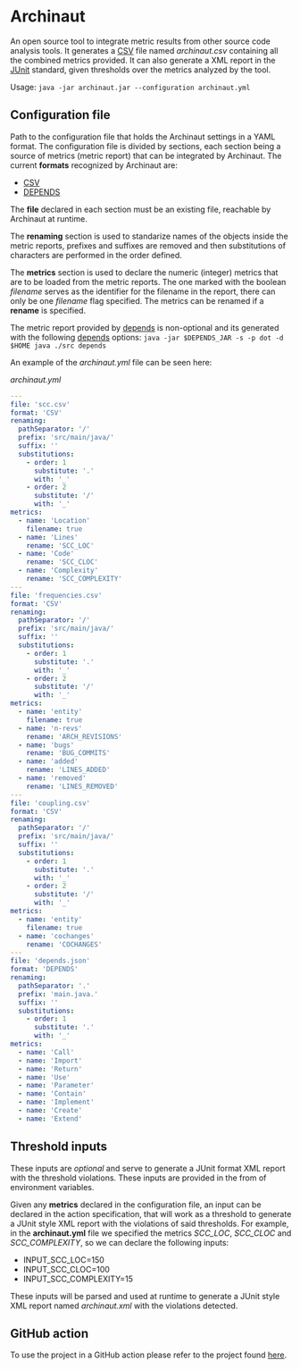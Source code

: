 # Archinaut
An open source tool to integrate metric results from other source code analysis tools. It generates a [CSV](https://en.wikipedia.org/wiki/Comma-separated_values) file named _archinaut.csv_ containing all the combined metrics provided.
It can also generate a XML report in the [JUnit](https://www.ibm.com/docs/en/z-open-unit-test/2.0.x?topic=SSZHNR_2.0.0/com.ibm.rsar.analysis.codereview.cobol.doc/topics/cac_useresults_junit.html) standard, given thresholds over the metrics analyzed by the tool.

Usage: `java -jar archinaut.jar --configuration archinaut.yml`

## Configuration file
Path to the configuration file that holds the Archinaut settings in a YAML format. The configuration file is divided by sections, each section being a source of metrics (metric report) that can be integrated by Archinaut. The current **formats** recognized by Archinaut are:

- [CSV](https://en.wikipedia.org/wiki/Comma-separated_values)
- [DEPENDS](https://github.com/multilang-depends/depends)

The **file** declared in each section must be an existing file, reachable by Archinaut at runtime.

The **renaming** section is used to standarize names of the objects inside the metric reports, prefixes and suffixes are removed and then substitutions of characters are performed in the order defined.

The **metrics** section is used to declare the numeric (integer) metrics that are to be loaded from the metric reports. The one marked with the boolean _filename_ serves as the identifier for the filename in the report, there can only be one _filename_ flag specified. The metrics can be renamed if a **rename** is specified.

The metric report provided by [depends](https://github.com/multilang-depends/depends) is non-optional and its generated with the following [depends](https://github.com/multilang-depends/depends) options: `java -jar $DEPENDS_JAR -s -p dot -d $HOME java ./src depends`

An example of the _archinaut.yml_ file can be seen here:

_archinaut.yml_

```YAML
---
file: 'scc.csv'
format: 'CSV'
renaming:
  pathSeparator: '/'
  prefix: 'src/main/java/'
  suffix: ''
  substitutions:
    - order: 1
      substitute: '.'
      with: '_'
    - order: 2
      substitute: '/'
      with: '_'
metrics:
  - name: 'Location'
    filename: true
  - name: 'Lines'
    rename: 'SCC_LOC'
  - name: 'Code'
    rename: 'SCC_CLOC'
  - name: 'Complexity'
    rename: 'SCC_COMPLEXITY'
---
file: 'frequencies.csv'
format: 'CSV'
renaming:
  pathSeparator: '/'
  prefix: 'src/main/java/'
  suffix: ''
  substitutions:
    - order: 1
      substitute: '.'
      with: '_'
    - order: 2
      substitute: '/'
      with: '_'
metrics:
  - name: 'entity'
    filename: true
  - name: 'n-revs'
    rename: 'ARCH_REVISIONS'
  - name: 'bugs'
    rename: 'BUG_COMMITS'
  - name: 'added'
    rename: 'LINES_ADDED'
  - name: 'removed'
    rename: 'LINES_REMOVED'
---
file: 'coupling.csv'
format: 'CSV'
renaming:
  pathSeparator: '/'
  prefix: 'src/main/java/'
  suffix: ''
  substitutions:
    - order: 1
      substitute: '.'
      with: '_'
    - order: 2
      substitute: '/'
      with: '_'
metrics:
  - name: 'entity'
    filename: true
  - name: 'cochanges'
    rename: 'COCHANGES'
---
file: 'depends.json'
format: 'DEPENDS'
renaming:
  pathSeparator: '.'
  prefix: 'main.java.'
  suffix: ''
  substitutions:
    - order: 1
      substitute: '.'
      with: '_'
metrics:
  - name: 'Call'
  - name: 'Import'
  - name: 'Return'
  - name: 'Use'
  - name: 'Parameter'
  - name: 'Contain'
  - name: 'Implement'
  - name: 'Create'
  - name: 'Extend'

```

## Threshold inputs
These inputs are _optional_ and serve to generate a JUnit format XML report with the threshold violations. These inputs are provided in the from of environment variables.

Given any **metrics** declared in the configuration file, an input can be declared in the action specification, that will work as a threshold to generate a JUnit style XML report with the violations of said thresholds. For example, in the **archinaut.yml** file we specified the metrics _SCC_LOC_, _SCC_CLOC_ and _SCC_COMPLEXITY_, so we can declare the following inputs:

- INPUT_SCC_LOC=150
- INPUT_SCC_CLOC=100
- INPUT_SCC_COMPLEXITY=15

These inputs will be parsed and used at runtime to generate a JUnit style XML report named _archinaut.xml_ with the violations detected.

## GitHub action
To use the project in a GitHub action please refer to the project found [here](https://github.com/hdmsantander/archinaut-action).
